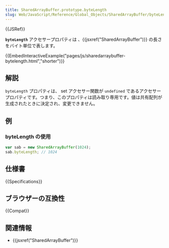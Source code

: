 ```yaml
---
title: SharedArrayBuffer.prototype.byteLength
slug: Web/JavaScript/Reference/Global_Objects/SharedArrayBuffer/byteLength
---
```

{{JSRef}}

**`byteLength`** アクセサープロパティは 、{{jsxref("SharedArrayBuffer")}} の長さをバイト単位で表します。

{{EmbedInteractiveExample("pages/js/sharedarraybuffer-bytelength.html","shorter")}}

## 解説

`byteLength` プロパティは、 set アクセサー関数が `undefined` であるアクセサープロパティです。つまり、このプロパティは読み取り専用です。値は共有配列が生成されたときに決定され、変更できません。

## 例

### byteLength の使用

```js
var sab = new SharedArrayBuffer(1024);
sab.byteLength; // 1024
```

## 仕様書

{{Specifications}}

## ブラウザーの互換性

{{Compat}}

## 関連情報

- {{jsxref("SharedArrayBuffer")}}
